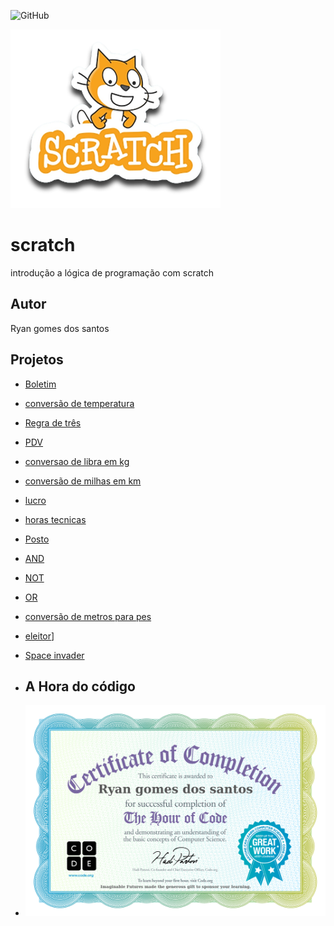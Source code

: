 ![GitHub](https://img.shields.io/github/license/ryangsantos/scratch?style=fla-square)

![sracth](https://github.com/ryangsantos/scratch/blob/main/assets/icones/scratch.png)

# scratch
introdução a lógica de programação com scratch
## Autor
Ryan gomes dos santos
## Projetos 
- [Boletim](https://scratch.mit.edu/projects/881967590/)
- [conversão de temperatura](https://scratch.mit.edu/projects/882615973/)
- [Regra de três](https://scratch.mit.edu/projects/882634520/)
- [PDV](https://scratch.mit.edu/projects/883235754/)
- [conversao de libra em kg](https://scratch.mit.edu/projects/884620190/)
- [conversão de milhas em km](https://scratch.mit.edu/projects/884617368/)
- [lucro](https://scratch.mit.edu/projects/884628386/)
- [horas tecnicas](https://scratch.mit.edu/projects/885318348/)
- [Posto](https://scratch.mit.edu/projects/887262355/)
- [AND](https://scratch.mit.edu/projects/888053886/)
- [NOT](https://scratch.mit.edu/projects/888075241/)
- [OR](https://scratch.mit.edu/projects/888069425/)
- [conversão de metros para pes](https://scratch.mit.edu/projects/888442612/)
- [eleitor](https://scratch.mit.edu/projects/889252741/)]
- [Space invader](https://scratch.mit.edu/projects/897480965/)
  
- ## A Hora do código
- ![certificado](https://github.com/ryangsantos/scratch/blob/main/assets/icones/certificado%20online%20ryan.jpg)
